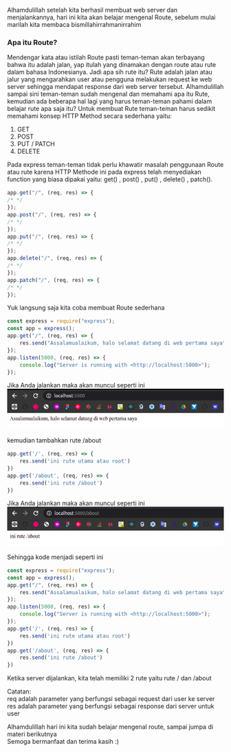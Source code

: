 Alhamdulillah setelah kita berhasil membuat web server dan menjalankannya, hari ini kita akan belajar mengenal Route, sebelum mulai marilah kita membaca bismillahirrahmanirrahim <br>

### Apa itu Route?

Mendengar kata atau istilah Route pasti teman-teman akan terbayang bahwa itu adalah jalan, yap itulah yang dinamakan dengan route atau rute dalam bahasa Indonesianya. Jadi apa sih rute itu? Rute adalah jalan atau jalur yang mengarahkan user atau pengguna melakukan request ke web server sehingga mendapat response dari web server tersebut. Alhamdulillah sampai sini teman-teman sudah mengenal dan memahami apa itu Rute, kemudian ada beberapa hal lagi yang harus teman-teman pahami dalam belajar rute apa saja itu? Untuk membuat Rute teman-teman harus sedikit memahami konsep HTTP Method secara sederhana yaitu:

1. GET
2. POST
3. PUT / PATCH
4. DELETE

Pada express teman-teman tidak perlu khawatir masalah penggunaan Route atau rute karena HTTP Methode ini pada express telah menyediakan function yang biasa dipakai yaitu: get() , post() , put() , delete() , patch().

```javascript
app.get("/", (req, res) => {
/* */
});
app.post("/", (req, res) => {
/* */
});
app.put("/", (req, res) => {
/* */
});
app.delete("/", (req, res) => {
/* */
});
app.patch("/", (req, res) => {
/* */
});
```

Yuk langsung saja kita coba membuat Route sederhana 
```javascript
const express = require("express");
const app = express();
app.get("/", (req, res) => {
    res.send("Assalamualaikum, halo selamat datang di web pertama saya");
});
app.listen(5000, (req, res) => {
    console.log("Server is running with <http://localhost:5000>");
});
```
Jika Anda jalankan maka akan muncul seperti ini <br>
![](https://github.com/Bahrul-Rozak/Belajar-Node-JS/blob/main/03_Mengenal_Route/image/rute.png) <br>

kemudian  tambahkan rute /about 
```javascript
app.get('/', (req, res) => {
    res.send('ini rute utama atau root')
})
app.get('/about', (req, res) => {
    res.send('ini rute /about')
})
```
Jika Anda jalankan maka akan muncul seperti ini <br>
![](https://github.com/Bahrul-Rozak/Belajar-Node-JS/blob/main/03_Mengenal_Route/image/about.png) <br>

Sehingga kode menjadi seperti ini 
```javascript
const express = require("express");
const app = express();
app.get("/", (req, res) => {
    res.send("Assalamualaikum, halo selamat datang di web pertama saya");
});
app.listen(5000, (req, res) => {
    console.log("Server is running with <http://localhost:5000>");
});
app.get('/', (req, res) => {
    res.send('ini rute utama atau root')
})
app.get('/about', (req, res) => {
    res.send('ini rute /about')
})
```

Ketika server dijalankan, kita telah memiliki 2 rute yaitu rute / dan /about <br>

Catatan: <br>
req adalah parameter yang berfungsi sebagai request dari user ke server <br>
res adalah parameter yang berfungsi sebagai response dari server untuk user <br>

Alhamdulillah hari ini kita sudah belajar mengenal route, sampai jumpa di materi berikutnya <br>
Semoga bermanfaat dan terima kasih :) 

